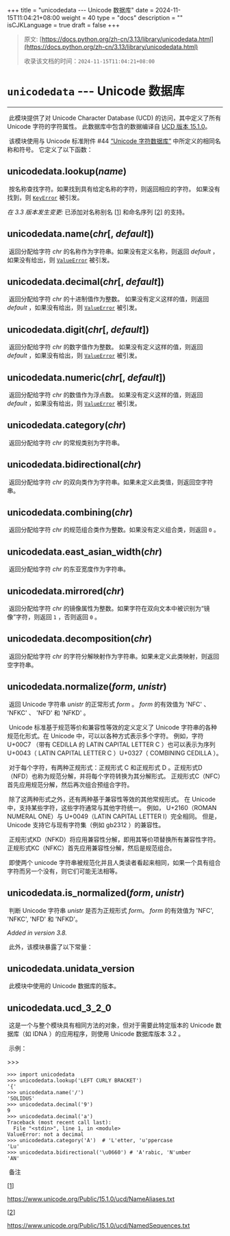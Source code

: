 +++
title = "unicodedata --- Unicode 数据库"
date = 2024-11-15T11:04:21+08:00
weight = 40
type = "docs"
description = ""
isCJKLanguage = true
draft = false
+++

> 原文: [https://docs.python.org/zh-cn/3.13/library/unicodedata.html](https://docs.python.org/zh-cn/3.13/library/unicodedata.html)
>
> 收录该文档的时间：`2024-11-15T11:04:21+08:00`

# `unicodedata` --- Unicode 数据库

------

​	此模块提供了对 Unicode Character Database (UCD) 的访问，其中定义了所有 Unicode 字符的字符属性。 此数据库中包含的数据编译自 [UCD 版本 15.1.0](https://www.unicode.org/Public/15.1.0/ucd)。

​	该模块使用与 Unicode 标准附件 #44 [“Unicode 字符数据库”](https://www.unicode.org/reports/tr44/) 中所定义的相同名称和符号。 它定义了以下函数：

## unicodedata.**lookup**(*name*)

​	按名称查找字符。如果找到具有给定名称的字符，则返回相应的字符。 如果没有找到，则 [`KeyError`](https://docs.python.org/zh-cn/3.13/library/exceptions.html#KeyError) 被引发。

*在 3.3 版本发生变更:* 已添加对名称别名 [[1\]](https://docs.python.org/zh-cn/3.13/library/unicodedata.html#id3) 和命名序列 [[2\]](https://docs.python.org/zh-cn/3.13/library/unicodedata.html#id4) 的支持。

## unicodedata.**name**(*chr*[, *default*])

​	返回分配给字符 *chr* 的名称作为字符串。如果没有定义名称，则返回 *default* ，如果没有给出，则 [`ValueError`](https://docs.python.org/zh-cn/3.13/library/exceptions.html#ValueError) 被引发。

## unicodedata.**decimal**(*chr*[, *default*])

​	返回分配给字符 *chr* 的十进制值作为整数。 如果没有定义这样的值，则返回 *default* ，如果没有给出，则 [`ValueError`](https://docs.python.org/zh-cn/3.13/library/exceptions.html#ValueError) 被引发。

## unicodedata.**digit**(*chr*[, *default*])

​	返回分配给字符 *chr* 的数字值作为整数。 如果没有定义这样的值，则返回 *default* ，如果没有给出，则 [`ValueError`](https://docs.python.org/zh-cn/3.13/library/exceptions.html#ValueError) 被引发。

## unicodedata.**numeric**(*chr*[, *default*])

​	返回分配给字符 *chr* 的数值作为浮点数。 如果没有定义这样的值，则返回 *default* ，如果没有给出，则 [`ValueError`](https://docs.python.org/zh-cn/3.13/library/exceptions.html#ValueError) 被引发。

## unicodedata.**category**(*chr*)

​	返回分配给字符 *chr* 的常规类别为字符串。

## unicodedata.**bidirectional**(*chr*)

​	返回分配给字符 *chr* 的双向类作为字符串。如果未定义此类值，则返回空字符串。

## unicodedata.**combining**(*chr*)

​	返回分配给字符 *chr* 的规范组合类作为整数。如果没有定义组合类，则返回 `0` 。

## unicodedata.**east_asian_width**(*chr*)

​	返回分配给字符 *chr* 的东亚宽度作为字符串。

## unicodedata.**mirrored**(*chr*)

​	返回分配给字符 *chr* 的镜像属性为整数。如果字符在双向文本中被识别为“镜像”字符，则返回 `1` ，否则返回 `0` 。

## unicodedata.**decomposition**(*chr*)

​	返回分配给字符 *chr* 的字符分解映射作为字符串。如果未定义此类映射，则返回空字符串。

## unicodedata.**normalize**(*form*, *unistr*)

​	返回 Unicode 字符串 *unistr* 的正常形式 *form* 。 *form* 的有效值为 'NFC' 、 'NFKC' 、 'NFD' 和 'NFKD' 。

​	Unicode 标准基于规范等价和兼容性等效的定义定义了 Unicode 字符串的各种规范化形式。在 Unicode 中，可以以各种方式表示多个字符。 例如，字符 U+00C7 （带有 CEDILLA 的 LATIN CAPITAL LETTER C ）也可以表示为序列 U+0043（ LATIN CAPITAL LETTER C ）U+0327（ COMBINING CEDILLA ）。

​	对于每个字符，有两种正规形式：正规形式 C 和正规形式 D 。正规形式D（NFD）也称为规范分解，并将每个字符转换为其分解形式。 正规形式C（NFC）首先应用规范分解，然后再次组合预组合字符。

​	除了这两种形式之外，还有两种基于兼容性等效的其他常规形式。 在 Unicode 中，支持某些字符，这些字符通常与其他字符统一。 例如， U+2160（ROMAN NUMERAL ONE）与 U+0049（LATIN CAPITAL LETTER I）完全相同。 但是， Unicode 支持它与现有字符集（例如 gb2312 ）的兼容性。

​	正规形式KD（NFKD）将应用兼容性分解，即用其等价项替换所有兼容性字符。 正规形式KC（NFKC）首先应用兼容性分解，然后是规范组合。

​	即使两个 unicode 字符串被规范化并且人类读者看起来相同，如果一个具有组合字符而另一个没有，则它们可能无法相等。

## unicodedata.**is_normalized**(*form*, *unistr*)

​	判断 Unicode 字符串 *unistr* 是否为正规形式 *form*。 *form* 的有效值为 'NFC', 'NFKC', 'NFD' 和 'NFKD'。

*Added in version 3.8.*

​	此外，该模块暴露了以下常量：

## unicodedata.**unidata_version**

​	此模块中使用的 Unicode 数据库的版本。

## unicodedata.**ucd_3_2_0**

​	这是一个与整个模块具有相同方法的对象，但对于需要此特定版本的 Unicode 数据库（如 IDNA ）的应用程序，则使用 Unicode 数据库版本 3.2 。

​	示例：

\>>>

```
>>> import unicodedata
>>> unicodedata.lookup('LEFT CURLY BRACKET')
'{'
>>> unicodedata.name('/')
'SOLIDUS'
>>> unicodedata.decimal('9')
9
>>> unicodedata.decimal('a')
Traceback (most recent call last):
  File "<stdin>", line 1, in <module>
ValueError: not a decimal
>>> unicodedata.category('A')  # 'L'etter, 'u'ppercase
'Lu'
>>> unicodedata.bidirectional('\u0660') # 'A'rabic, 'N'umber
'AN'
```

​	备注

[[1](https://docs.python.org/zh-cn/3.13/library/unicodedata.html#id1)]

https://www.unicode.org/Public/15.1.0/ucd/NameAliases.txt

[[2](https://docs.python.org/zh-cn/3.13/library/unicodedata.html#id2)]

https://www.unicode.org/Public/15.1.0/ucd/NamedSequences.txt
